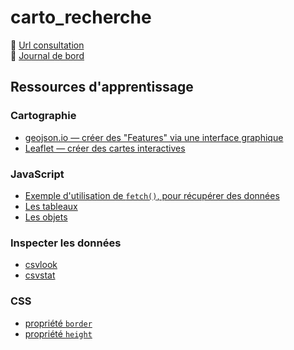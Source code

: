 # carto_recherche

🔎 [Url consultation](https://sofiaboulaarab.github.io/carto_recherche/)<br>
📰 [Journal de bord](journaldebord.md)


## Ressources d'apprentissage

### Cartographie

- [geojson.io — créer des "Features" via une interface graphique](http://geojson.io)
- [Leaflet — créer des cartes interactives](https://leafletjs.com/)

### JavaScript

- [Exemple d'utilisation de `fetch()`, pour récupérer des données](https://github.com/mdn/fetch-examples/blob/master/fetch-json/index.html)
- [Les tableaux](https://oncletom.io/node.js/chapter-03/#array)
- [Les objets](https://oncletom.io/node.js/chapter-03/#object)

### Inspecter les données

- [csvlook](https://csvkit.readthedocs.io/en/latest/scripts/csvlook.html)
- [csvstat](https://csvkit.readthedocs.io/en/latest/scripts/csvstat.html)


### CSS

- [propriété `border`](https://developer.mozilla.org/en-US/docs/Web/CSS/border)
- [propriété `height`](https://developer.mozilla.org/en-US/docs/Web/CSS/height)
